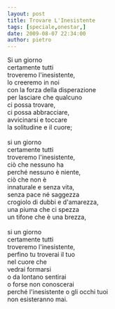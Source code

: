 ```yaml
---
layout: post
title: Trovare L'Inesistente
tags: [speciale,onestar,]
date: 2009-08-07 22:34:00
author: pietro
---
```

Si un giorno<br/>certamente tutti<br/>troveremo l'inesistente,<br/>lo creeremo in noi<br/>con la forza della disperazione<br/>per lasciare che qualcuno<br/>ci possa trovare,<br/>ci possa abbracciare,<br/>avvicinarsi e toccare<br/>la solitudine e il cuore;<br/><br/>si un giorno<br/>certamente tutti<br/>troveremo l'inesistente,<br/>ciò che nessuno ha<br/>perché nessuno è niente,<br/>ciò che non è<br/>innaturale e senza vita,<br/>senza pace né saggezza<br/>crogiolo di dubbi e d'amarezza,<br/>una piuma che ci spezza<br/>un tifone che è una brezza,<br/><br/>si un giorno<br/>certamente tutti<br/>troveremo l'inesistente,<br/>perfino tu troverai il tuo<br/>nel cuore che<br/>vedrai formarsi<br/>o da lontano sentirai<br/>o forse non conoscerai<br/>perché l'inesistente o gli occhi tuoi<br/>non esisteranno mai.
